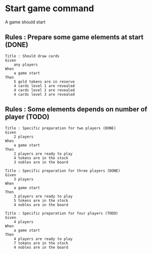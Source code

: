 # Start game command

A game should start 

## Rules : Prepare some game elements at start (DONE)
```
Title : Should draw cards
Given
    any players
When
    a game start
Then
    5 gold tokens are in reserve
    4 cards level 1 are revealed
    4 cards level 2 are revealed
    4 cards level 3 are revealed
```

## Rules : Some elements depends on number of player (TODO)  
```
Title : Specific preparation for two players (DONE)
Given
    2 players
When
    a game start
Then
    2 players are ready to play
    4 tokens are in the stock
    3 nobles are in the board

Title : Specific preparation for three players (DONE)
Given
    3 players
When
    a game start
Then
    3 players are ready to play
    5 tokens are in the stock
    4 nobles are in the board

Title : Specific preparation for four players (TODO)
Given
    4 players
When
    a game start
Then
    4 players are ready to play
    7 tokens are in the stock
    4 nobles are in the board
```

